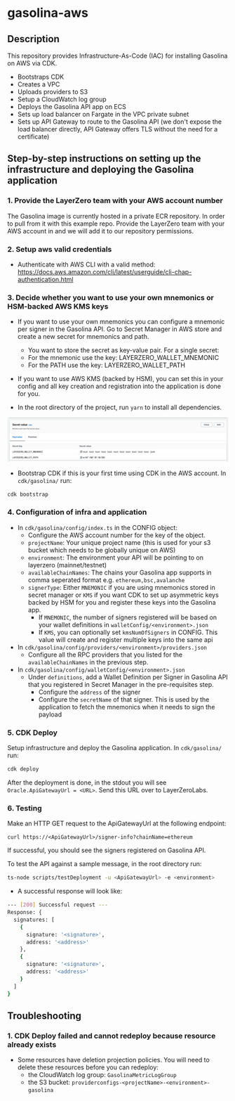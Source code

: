 # gasolina-aws

## Description
This repository provides Infrastructure-As-Code (IAC) for installing Gasolina on AWS via CDK.
- Bootstraps CDK
- Creates a VPC
- Uploads providers to S3
- Setup a CloudWatch log group
- Deploys the Gasolina API app on ECS
- Sets up load balancer on Fargate in the VPC private subnet
- Sets up API Gateway to route to the Gasolina API (we don't expose the load balancer directly, API Gateway offers TLS without the need for a certificate)

## Step-by-step instructions on setting up the infrastructure and deploying the Gasolina application

### 1. Provide the LayerZero team with your AWS account number
The Gasolina image is currently hosted in a private ECR repository. In order to pull from it with this example repo. Provide the LayerZero team with your AWS account in and we will add it to our repository permissions.

### 2. Setup aws valid credentials
- Authenticate with AWS CLI with a valid method: https://docs.aws.amazon.com/cli/latest/userguide/cli-chap-authentication.html

### 3. Decide whether you want to use your own mnemonics or HSM-backed AWS KMS keys
- If you want to use your own mnemonics you can configure a mnemonic per signer in the Gasolina API. Go to Secret Manager in AWS store and create a new secret for mnemonics and path.
  - You want to store the secret as key-value pair. For a single secret:
  - For the mnemonic use the key: LAYERZERO_WALLET_MNEMONIC
  - For the PATH use the key: LAYERZERO_WALLET_PATH
- If you want to use AWS KMS (backed by HSM), you can set this in your config and all key creation and registration into the application is done for you.

- In the root directory of the project, run `yarn` to install all dependencies.

![img.png](assets/secret-manager-setup.png)
- Bootstrap CDK if this is your first time using CDK in the AWS account. In `cdk/gasolina/` run:
```bash
cdk bootstrap 
```

### 4. Configuration of infra and application
- In `cdk/gasolina/config/index.ts` in the CONFIG object:
  - Configure the AWS account number for the key of the object.
  - `projectName`: Your unique project name (this is used for your s3 bucket which needs to be globally unique on AWS)
  - `environment`: The environment your API will be pointing to on layerzero (mainnet/testnet)
  - `availableChainNames`: The chains your Gasolina app supports in comma seperated format e.g. `ethereum,bsc,avalanche`
  - `signerType`: Either `MNEMONIC` if you are using mnemonics stored in secret manager or `KMS` if you want CDK to set up asymmetric keys backed by HSM for you and register these keys into the Gasolina app.
    - If `MNEMONIC`, the number of signers registered will be based on your wallet definitions in `walletConfig/<environment>.json`
    - If `KMS`, you can optionally set `kmsNumOfSigners` in CONFIG. This value will create and register multiple keys into the same api
- In `cdk/gasolina/config/providers/<environment>/providers.json` 
  - Configure all the RPC providers that you listed for the `availableChainNames` in the previous step.
- In `cdk/gasolina/config/walletConfig/<environment>.json`
  - Under `definitions`, add a Wallet Definition per Signer in Gasolina API that you registered in Secret Manager in the pre-requisites step.
    - Configure the `address` of the signer
    - Configure the `secretName` of that signer. This is used by the application to fetch the mnemonics when it needs to sign the payload

### 5. CDK Deploy
Setup infrastructure and deploy the Gasolina application.
In `cdk/gasolina/` run:
```bash
cdk deploy
```
After the deployment is done, in the stdout you will see `Oracle.ApiGatewayUrl = <URL>`. Send this URL over to LayerZeroLabs.

### 6. Testing
Make an HTTP GET request to the ApiGatewayUrl at the following endpoint:
```
curl https://<ApiGatewayUrl>/signer-info?chainName=ethereum
```
If successful, you should see the signers registered on Gasolina API.

To test the API against a sample message, in the root directory run:
```bash
ts-node scripts/testDeployment -u <ApiGatewayUrl> -e <environment>
```
- A successful response will look like:
```bash
--- [200] Successful request ---
Response: {
  signatures: [
    {
      signature: '<signature>',
      address: '<address>'
    },
    {
      signature: '<signature>',
      address: '<address>'
    }
  ]
}

```
## Troubleshooting
### 1. CDK Deploy failed and cannot redeploy because resource already exists
- Some resources have deletion projection policies. You will need to delete these resources before you can redeploy:
  - the CloudWatch log group: `GasolinaMetricLogGroup`
  - the S3 bucket: `providerconfigs-<projectName>-<environment>-gasolina`